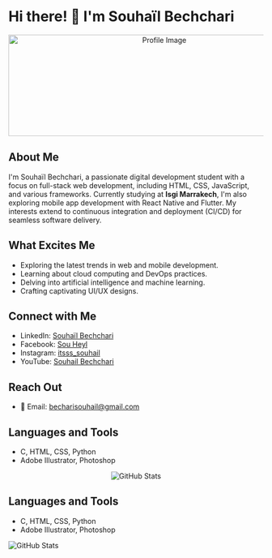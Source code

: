 # Hi there! 👋 I'm Souhaïl Bechchari

<div align="center">
  <img src="https://i.pinimg.com/736x/c7/a6/d2/c7a6d2e8074b4a1cf36f1f081f0d4370.jpg" alt="Profile Image" height="200" width="600">
</div>

## About Me
I'm Souhaïl Bechchari, a passionate digital development student with a focus on full-stack web development, including HTML, CSS, JavaScript, and various frameworks. Currently studying at **Isgi Marrakech**, I'm also exploring mobile app development with React Native and Flutter. My interests extend to continuous integration and deployment (CI/CD) for seamless software delivery.

## What Excites Me
- Exploring the latest trends in web and mobile development.
- Learning about cloud computing and DevOps practices.
- Delving into artificial intelligence and machine learning.
- Crafting captivating UI/UX designs.

## Connect with Me
- LinkedIn: [Souhaïl Bechchari](https://www.linkedin.com/in/souha%C3%AFl-bechchari-284b91293/)
- Facebook: [Sou Heyl](https://fb.com/souheyl)
- Instagram: [itsss_souhail](https://instagram.com/itsss_souhail)
- YouTube: [Souhail Bechchari](https://www.youtube.com/c/souhailbechchari)

## Reach Out
- 📧 Email: becharisouhail@gmail.com

## Languages and Tools
- C, HTML, CSS, Python
- Adobe Illustrator, Photoshop

<div align="center">
  <img src="https://github-readme-stats.vercel.app/api?username=SouhailBechchari&show_icons=true&hide=issues&theme=radical" alt="GitHub Stats">
</div>


## Languages and Tools
- C, HTML, CSS, Python
- Adobe Illustrator, Photoshop

![GitHub Stats](https://github-readme-stats.vercel.app/api?username=SouhailBechchari&show_icons=true&hide=issues&theme=radical)
